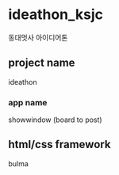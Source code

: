 # ideathon_ksjc
동대멋사 아이디어톤

## project name
ideathon

### app name
showwindow (board to post)

## html/css framework
bulma